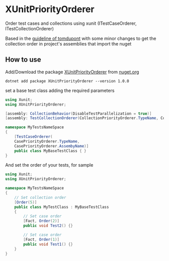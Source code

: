 # XUnitPriorityOrderer
Order test cases and collections using xunit (ITestCaseOrderer, ITestCollectionOrderer)

Based in the [guideline of tomdupont](http://www.tomdupont.net/2016/04/how-to-order-xunit-tests-and-collections.html)
with some minor changes to get the collection order in project's assemblies that import the nuget

## How to use
Add/Download the package [XUnitPriorityOrderer](https://www.nuget.org/packages/XUnitPriorityOrderer/1.0.0) from [nuget.org](https://www.nuget.org)

```dotnet add package XUnitPriorityOrderer --version 1.0.0```

set a base test class adding the required parameters

```c#
using Xunit;
using XUnitPriorityOrderer;

[assembly: CollectionBehavior(DisableTestParallelization = true)]
[assembly: TestCollectionOrderer(CollectionPriorityOrderer.TypeName, CollectionPriorityOrderer.AssembyName)]

namespace MyTestsNameSpace
{
    [TestCaseOrderer(
    CasePriorityOrderer.TypeName, 
    CasePriorityOrderer.AssembyName)]
    public class MyBaseTestClass { }
}
```

And set the order of your tests, for sample

```c#
using Xunit;
using XUnitPriorityOrderer;

namespace MyTestsNameSpace
{
    // Set collection order
    [Order(5)]
    public class MyTestClass : MyBaseTestClass
    {
        // Set case order
        [Fact, Order(2)]
        public void Test2() {}

        // Set case order
        [Fact, Order(1)]
        public void Test1() {}
    }
}
```
